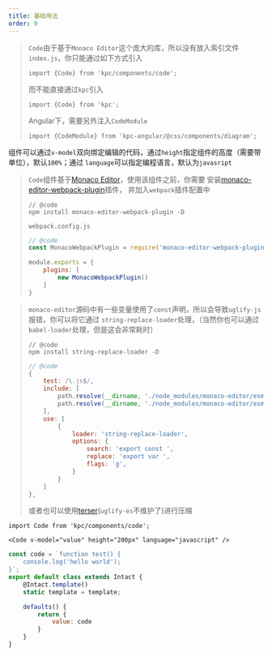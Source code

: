 ```yaml
---
title: 基础用法
order: 0
---
```


> `Code`由于基于`Monaco Editor`这个庞大的库，所以没有放入索引文件`index.js`，你只能通过如下方式引入
>
> `import {Code} from 'kpc/components/code';`
>
> 而不能直接通过`kpc`引入
>
> `import {Code} from 'kpc';`
>
> Angular下，需要另外注入`CodeModule`
>
> `import {CodeModule} from 'kpc-angular/@css/components/diagram';`



组件可以通过`v-model`双向绑定编辑的代码，通过`height`指定组件的高度（需要带单位），默认`100%`；通过
`language`可以指定编程语言，默认为`javasript`

> `Code`组件基于[Monaco Editor](https://github.com/Microsoft/monaco-editor)，使用该组件之前，你需要
> 安装[monaco-editor-webpack-plugin](https://github.com/Microsoft/monaco-editor-webpack-plugin)插件，
> 并加入`webpack`插件配置中
> 
> ```shell
> // @code
> npm install monaco-editor-webpack-plugin -D
> ```
> `webpack.config.js`
> ```js
> // @code
> const MonacoWebpackPlugin = require('monaco-editor-webpack-plugin');
>
> module.exports = {
>     plugins: [
>         new MonacoWebpackPlugin()
>     ]
> }
> ```

> `monaco-editor`源码中有一些变量使用了`const`声明，所以会导致`uglify-js`报错，你可以将它通过
> `string-replace-loader`处理，（当然你也可以通过`babel-loader`处理，但是这会非常耗时）
> ```shell
> // @code
> npm install string-replace-loader -D
>```
>
> ```js
> // @code
> {
>     test: /\.js$/,
>     include: [
>         path.resolve(__dirname, './node_modules/monaco-editor/esm/vs/language/typescript/lib/typescriptServices.js'),
>         path.resolve(__dirname, './node_modules/monaco-editor/esm/vs/language/html/_deps/vscode-html-languageservice/beautify/beautify-css.js'),
>     ],
>     use: [
>         {
>             loader: 'string-replace-loader',
>             options: {
>                 search: 'export const ',
>                 replace: 'export var ',
>                 flags: 'g',
>             }
>         }
>     ]
> },
> ```
> 或者也可以使用[terser](https://github.com/terser-js/terser)(`uglify-es`不维护了)进行压缩

```vdt
import Code from 'kpc/components/code';

<Code v-model="value" height="200px" language="javascript" />
```

```js
const code = `function test() {
    console.log('hello world');
}`;
export default class extends Intact {
    @Intact.template()
    static template = template;

    defaults() {
        return {
            value: code
        }
    }
}
```
